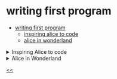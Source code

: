 # writing first program

- [writing first program](#writing-first-program)
  - [inspiring alice to code](#inspiring-alice-to-code)
  - [alice in wonderland](#alice-in-wonderland)

<details>
<summary>Inspiring Alice to code</summary>

## inspiring alice to code
### description
Alice has just started learning JavaScript and while studying, she found the following line of code in the console:

`This line says "PRINT ME".`

Write a program that produces the same output in the console.

### examples
**Sample output:**
```console
This line says "PRINT ME".
```

>Keep in mind, the console.log() function does not include the quotation marks of a string in the output. To display quotes around your string in the output, you need to use alternative quoting techniques.

### solution
[alice-print.js](./alice-print.js)

</details>

<details>
<summary>Alice in Wonderland</summary>

## alice in wonderland
### description
The title of the book *Alice's Adventures in Wonderland* is often shortened to *Alice in Wonderland*.

Now, when we know how to print strings with quotes, we won't shorten it. Please print the title of the book in full.

### solution
[alice-in-wonderland.js](./alice-in-wonderland.js)

</details>

[<<](../README.md)
<!--
<details>
<summary></summary>

##
### description

### solution

</details>

-->


